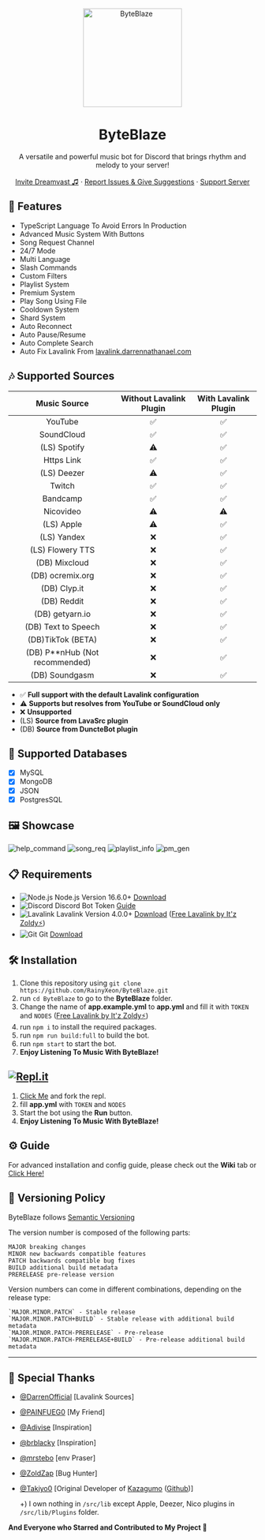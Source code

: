 <br />
<p align="center">
  <a href="https://github.com/RainyXeon/ByteBlaze">
    <img src="https://raw.githubusercontent.com/RainyXeon/ByteBlaze/dev/.github/assets/logo.png" alt="ByteBlaze" width="200" height="200">
  </a>

  <h1 align="center">ByteBlaze</h1>

  <p align="center">A versatile and powerful music bot for Discord that brings rhythm and melody to your server!
    <br />
    <br />
    <a href="https://discord.com/api/oauth2/authorize?client_id=992776455790534667&permissions=139657014608&scope=applications.commands%20bot">Invite Dreamvast ♫</a>
    ·
    <a href="https://github.com/RainyXeon/ByteBlaze/issues">Report Issues & Give Suggestions</a>
    ·
    <a href="https://discord.gg/xff4e2WvVy">Support Server</a>
  </p>
</p>

## 💎 Features

- TypeScript Language To Avoid Errors In Production
- Advanced Music System With Buttons
- Song Request Channel
- 24/7 Mode
- Multi Language
- Slash Commands
- Custom Filters
- Playlist System
- Premium System
- Play Song Using File
- Cooldown System
- Shard System
- Auto Reconnect
- Auto Pause/Resume
- Auto Complete Search
- Auto Fix Lavalink From [lavalink.darrennathanael.com](https://lavalink.darrennathanael.com/NoSSL/lavalink-without-ssl)

## 🎶 Supported Sources

|          Music Source         | Without Lavalink Plugin | With Lavalink Plugin |
|:-----------------------------:|:--------------------:|:-----------------------:|
|            YouTube            |           ✅          |            ✅            |
|           SoundCloud          |           ✅          |            ✅            |
|          (LS) Spotify         |           ⚠️          |            ✅            |
|           Https Link          |           ✅          |            ✅            |
|          (LS) Deezer          |           ⚠️          |            ✅            |
|             Twitch            |           ✅          |            ✅            |
|            Bandcamp           |           ✅          |            ✅            |
|           Nicovideo           |           ⚠️          |            ⚠️            |
|           (LS) Apple          |           ⚠️          |            ✅            |
|          (LS) Yandex          |           ❌          |            ✅            |
|        (LS) Flowery TTS       |           ❌          |            ✅            |
|         (DB) Mixcloud         |           ❌          |            ✅            |
|        (DB) ocremix.org       |           ❌          |            ✅            |
|          (DB) Clyp.it         |           ❌          |            ✅            |
|          (DB) Reddit          |           ❌          |            ✅            |
|        (DB) getyarn.io        |           ❌          |            ✅            |
|      (DB) Text to Speech      |           ❌          |            ✅            |
|       (DB)TikTok (BETA)       |           ❌          |            ✅            |
| (DB) P**nHub (Not recommended) |           ❌          |            ✅            |
|         (DB) Soundgasm        |           ❌          |            ✅            |

- ✅ **Full support with the default Lavalink configuration**
- ⚠️ **Supports but resolves from YouTube or SoundCloud only**
- ❌ **Unsupported**
- (LS) **Source from LavaSrc plugin**
- (DB) **Source from DuncteBot plugin**

## 📂 Supported Databases

- [x] MySQL
- [x] MongoDB
- [x] JSON
- [x] PostgresSQL

## 🖼️ Showcase

![help_command](https://raw.githubusercontent.com/RainyXeon/ByteBlaze/dev/.github/assets/help_command.png)
![song_req](https://raw.githubusercontent.com/RainyXeon/ByteBlaze/dev/.github/assets/song_request.png)
![playlist_info](https://raw.githubusercontent.com/RainyXeon/ByteBlaze/dev/.github/assets/playlist_info.png)
![pm_gen](https://raw.githubusercontent.com/RainyXeon/ByteBlaze/dev/.github/assets/pm_gen.png)

## 📋 Requirements

- ![Node.js](https://img.shields.io/badge/Node.js-026E00?style=for-the-badge) Node.js Version 16.6.0+ [Download](https://nodejs.org/en/download)
- ![Discord](https://img.shields.io/badge/Discord-404EED?style=for-the-badge) Discord Bot Token [Guide](https://discordjs.guide/preparations/setting-up-a-bot-application.html#creating-your-bot)
- ![Lavalink](https://img.shields.io/badge/Lavalink-FC3F37?style=for-the-badge) Lavalink Version 4.0.0+ [Download](https://github.com/lavalink-devs/Lavalink/releases) ([Free Lavalink by It'z Zoldy⚡](https://lavalink.darrennathanael.com/NoSSL/lavalink-without-ssl/#hosted-by-itz-zoldy))
- ![Git](https://img.shields.io/badge/Git-F05033?style=for-the-badge) Git [Download](https://git-scm.com/downloads)

## 🛠️ Installation

1. Clone this repository using `git clone https://github.com/RainyXeon/ByteBlaze.git`
2. run `cd ByteBlaze` to go to the **ByteBlaze** folder.
3. Change the name of **app.example.yml** to **app.yml** and fill it with `TOKEN` and `NODES` ([Free Lavalink by It'z Zoldy⚡](https://lavalink.darrennathanael.com/NoSSL/lavalink-without-ssl/#hosted-by-itz-zoldy))
4. run `npm i` to install the required packages.
5. run `npm run build:full` to build the bot.
6. run `npm start` to start the bot.
7. **Enjoy Listening To Music With ByteBlaze!**

## [![Repl.it](https://img.shields.io/badge/Repl.it-1C2333?style=for-the-badge&logo=replit&logoColor=orange)](https://replit.com/@RainyXeon/ByteBlaze)

1. [Click Me](https://replit.com/@RainyXeon/ByteBlaze) and fork the repl.
2. fill **app.yml** with `TOKEN` and `NODES`
3. Start the bot using the **Run** button.
4. **Enjoy Listening To Music With ByteBlaze!**

## ⚙️ Guide

For advanced installation and config guide, please check out the **Wiki** tab or [Click Here!](https://github.com/RainyXeon/ByteBlaze/wiki)

## 📜 Versioning Policy

ByteBlaze follows [Semantic Versioning](https://semver.org/)

The version number is composed of the following parts:

    MAJOR breaking changes
    MINOR new backwards compatible features
    PATCH backwards compatible bug fixes
    BUILD additional build metadata
    PRERELEASE pre-release version

Version numbers can come in different combinations, depending on the release type:

    `MAJOR.MINOR.PATCH` - Stable release
    `MAJOR.MINOR.PATCH+BUILD` - Stable release with additional build metadata
    `MAJOR.MINOR.PATCH-PRERELEASE` - Pre-release
    `MAJOR.MINOR.PATCH-PRERELEASE+BUILD` - Pre-release additional build metadata

---

## 💫 Special Thanks

- [@DarrenOfficial](https://github.com/DarrenOfficial) [Lavalink Sources]
- [@PAINFUEG0](https://github.com/PAINFUEG0) [My Friend]
- [@Adivise](https://github.com/Adivise) [Inspiration]
- [@brblacky](https://github.com/brblacky) [Inspiration]
- [@mrstebo](https://github.com/mrstebo) [env Praser]
- [@ZoldZap](https://github.com/ZoldZap) [Bug Hunter]
- [@Takiyo0](https://github.com/Takiyo0) [Original Developer of [Kazagumo](https://www.npmjs.com/package/kazagumo) ([Github](https://github.com/Takiyo0/Kazagumo))]

  +) I own nothing in `/src/lib` except Apple, Deezer, Nico plugins in `/src/lib/Plugins` folder.

**And Everyone who Starred and Contributed to My Project 💖**